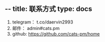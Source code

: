 --
title: 联系方式
type: docs
---

1. telegram： t.co/daervin2993
2. 邮件： admin#cats.pm
3. github: https://github.com/cats-pm/home
